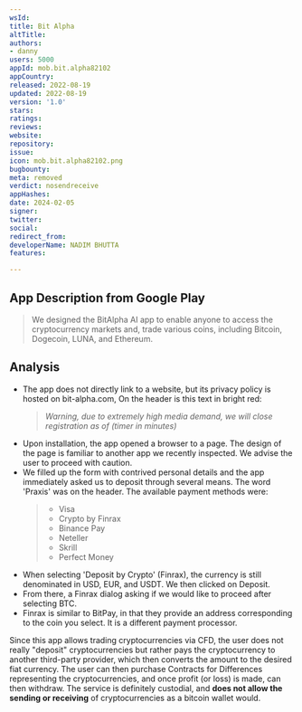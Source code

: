 ```yaml
---
wsId: 
title: Bit Alpha
altTitle: 
authors:
- danny
users: 5000
appId: mob.bit.alpha82102
appCountry: 
released: 2022-08-19
updated: 2022-08-19
version: '1.0'
stars: 
ratings: 
reviews: 
website: 
repository: 
issue: 
icon: mob.bit.alpha82102.png
bugbounty: 
meta: removed
verdict: nosendreceive
appHashes: 
date: 2024-02-05
signer: 
twitter: 
social: 
redirect_from: 
developerName: NADIM BHUTTA
features: 

---
```


## App Description from Google Play

> We designed the BitAlpha AI app to enable anyone to access the cryptocurrency markets and, trade various coins, including Bitcoin, Dogecoin, LUNA, and Ethereum.

## Analysis

- The app does not directly link to a website, but its privacy policy is hosted on bit-alpha.com, On the header is this text in bright red:
  > *Warning, due to extremely high media demand, we will close registration as of (timer in minutes)*
- Upon installation, the app opened a browser to a page. The design of the page is familiar to another app we recently inspected. We advise the user to proceed with caution.
- We filled up the form with contrived personal details and the app immediately asked us to deposit through several means. The word 'Praxis' was on the header. The available payment methods were:
  > - Visa
  > - Crypto by Finrax
  > - Binance Pay
  > - Neteller
  > - Skrill
  > - Perfect Money
- When selecting 'Deposit by Crypto' (Finrax), the currency is still denominated in USD, EUR, and USDT. We then clicked on Deposit.
- From there, a Finrax dialog asking if we would like to proceed after selecting BTC. 
- Finrax is similar to BitPay, in that they provide an address corresponding to the coin you select. It is a different payment processor. 

Since this app allows trading cryptocurrencies via CFD, the user does not really "deposit" cryptocurrencies but rather pays the cryptocurrency to another third-party provider, which then converts the amount to the desired fiat currency. The user can then purchase Contracts for Differences representing the cryptocurrencies, and once profit (or loss) is made, can then withdraw. The service is definitely custodial, and **does not allow the sending or receiving** of cryptocurrencies as a bitcoin wallet would.
